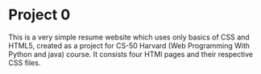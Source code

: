 # Project 0

This is a very simple resume website which uses only basics of CSS and HTML5, created as a project for CS-50 Harvard (Web Programming With Python and java) course. It consists four HTMl pages and their respective CSS files.
